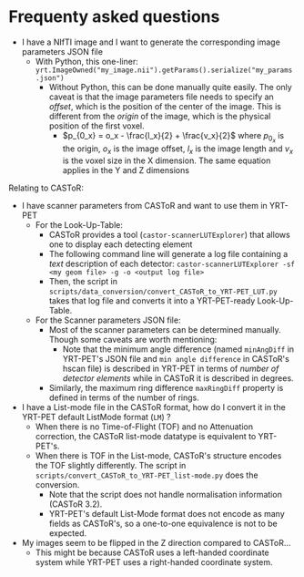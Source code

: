 # Frequenty asked questions

- I have a NIfTI image and I want to generate the corresponding image parameters
  JSON file
    - With Python, this one-liner:
      ``yrt.ImageOwned("my_image.nii").getParams().serialize("my_params.json")``
      - Without Python, this can be done manually quite easily.
        The only caveat is that the image parameters file needs to specify
        an *offset*, which is the position of the center of the image.
        This is different from the *origin* of the image, which is the physical
        position of the first voxel.
        - $`p_{0_x} = o_x - \frac{l_x}{2} + \frac{v_x}{2}`$
        where $`p_{0_x}`$ is the origin, $`o_x`$ is the image offset,
        $`l_x`$ is the image length and $`v_x`$ is the voxel size in the
        X dimension. The same equation applies in the Y and Z dimensions

Relating to CASToR:
- I have scanner parameters from CASToR and want to use them in YRT-PET
    - For the Look-Up-Table:
      - CASToR provides a tool (`castor-scannerLUTExplorer`) that allows one to
      display each detecting element
      - The following command line will generate a log file containing a *text*
      description of each detector:
        ``castor-scannerLUTExplorer -sf <my geom file> -g -o <output log file>``
      - Then, the script in
      `scripts/data_conversion/convert_CASToR_to_YRT-PET_LUT.py` takes that log
      file and converts it into a YRT-PET-ready Look-Up-Table.
    - For the Scanner parameters JSON file:
      - Most of the scanner parameters can be determined manually.
      Though some caveats are worth mentioning:
        - Note that the minimum angle difference (named `minAngDiff` in
        YRT-PET's JSON file and `min angle difference` in CASToR's hscan file)
        is described in YRT-PET in terms of *number of detector elements* while
        in CASToR it is described in degrees.
      - Similarly, the maximum ring difference `maxRingDiff` property is defined
      in terms of the number of rings.
- I have a List-mode file in the CASToR format, how do I convert it in the
  YRT-PET default ListMode format (`LM`) ?
  - When there is no Time-of-Flight (TOF) and no Attenuation correction, the
  CASToR list-mode datatype is equivalent to YRT-PET's.
  - When there is TOF in the List-mode, CASToR's structure encodes the TOF
  slightly differently. The script in
  `scripts/convert_CASToR_to_YRT-PET_list-mode.py` does the conversion.
    - Note that the script does not handle normalisation information
    (CASToR 3.2).
    - YRT-PET's default List-Mode format does not encode as many fields as
    CASToR's, so a one-to-one equivalence is not to be expected.
- My images seem to be flipped in the Z direction compared to CASToR...
  - This might be because CASToR uses a left-handed coordinate system while
  YRT-PET uses a right-handed coordinate system.
